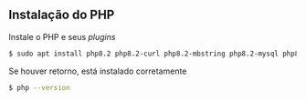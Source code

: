 ## Instalação do PHP

Instale o PHP e seus _plugins_
```bash
$ sudo apt install php8.2 php8.2-curl php8.2-mbstring php8.2-mysql php8.2-xml
```

Se houver retorno, está instalado corretamente
```bash
$ php --version
```